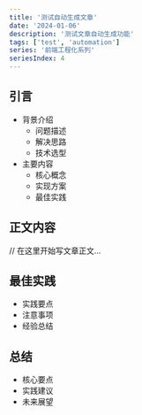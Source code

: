 ```yaml
---
title: '测试自动生成文章'
date: '2024-01-06'
description: '测试文章自动生成功能'
tags: ['test', 'automation']
series: '前端工程化系列'
seriesIndex: 4
---
```

## 引言
- 背景介绍
  - 问题描述
  - 解决思路
  - 技术选型
- 主要内容
  - 核心概念
  - 实现方案
  - 最佳实践

## 正文内容
// 在这里开始写文章正文...

## 最佳实践
- 实践要点
- 注意事项
- 经验总结

## 总结
- 核心要点
- 实践建议
- 未来展望